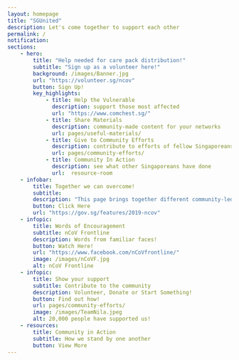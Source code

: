 ```yaml
---
layout: homepage
title: "SGUnited"
description: Let's come together to support each other
permalink: /
notification: 
sections:
    - hero:
        title: "Help needed for care pack distribution!"
        subtitle: "Sign up as a volunteer here!"
        background: /images/Banner.jpg
        url: "https://volunteer.sg/ncov"
        button: Sign Up!
        key_highlights:
            - title: Help the Vulnerable
              description: support those most affected
              url: "https://www.comchest.sg/" 
            - title: Share Materials
              description: community-made content for your networks
              url: pages/useful-materials/                                
            - title: Give to Community Efforts
              description: contribute to efforts of fellow Singaporeans
              url: pages/community-efforts/
            - title: Community In Action
              description: see what other Singaporeans have done
              url:  resource-room
    - infobar:
        title: Together we can overcome!       
        subtitle: 
        description: "This page brings together different community-led nCoV responses. To those who have stepped forward, we salute your efforts! We hope it inspires more of us to help one another get through this challenging time. #SGUnited"
        button: Click Here
        url: "https://gov.sg/features/2019-ncov"
    - infopic:
        title: Words of Encouragement
        subtitle: nCoV Frontline
        description: Words from familiar faces!
        button: Watch Here!
        url: "https://www.facebook.com/nCoVfrontline/"
        image: /images/nCoVF.jpg
        alt: nCoV Frontline
    - infopic:
        title: Show your support
        subtitle: Contribute to the community
        description: Volunteer, Donate or Start Something!
        button: Find out how!
        url: pages/community-efforts/
        image: /images/TeamNila.jpeg
        alt: 20,000 people have supported us!
    - resources:
        title: Community in Action
        subtitle: How we stand by one another
        button: View More
---
```

